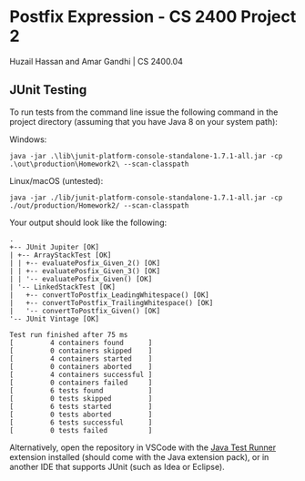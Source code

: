 # Postfix Expression - CS 2400 Project 2
Huzail Hassan and Amar Gandhi | CS 2400.04

## JUnit Testing

To run tests from the command line issue the following command in the project directory (assuming that you have Java 8 on your system path):

Windows:

`java -jar .\lib\junit-platform-console-standalone-1.7.1-all.jar -cp .\out\production\Homework2\ --scan-classpath`

Linux/macOS (untested):

`java -jar ./lib/junit-platform-console-standalone-1.7.1-all.jar -cp ./out/production/Homework2/ --scan-classpath`

Your output should look like the following:

```
.
+-- JUnit Jupiter [OK]
| +-- ArrayStackTest [OK]
| | +-- evaluatePosfix_Given_2() [OK]
| | +-- evaluatePosfix_Given_3() [OK]
| | '-- evaluatePosfix_Given() [OK]
| '-- LinkedStackTest [OK]
|   +-- convertToPostfix_LeadingWhitespace() [OK]
|   +-- convertToPostfix_TrailingWhitespace() [OK]
|   '-- convertToPostfix_Given() [OK]
'-- JUnit Vintage [OK]

Test run finished after 75 ms
[         4 containers found      ]
[         0 containers skipped    ]
[         4 containers started    ]
[         0 containers aborted    ]
[         4 containers successful ]
[         0 containers failed     ]
[         6 tests found           ]
[         0 tests skipped         ]
[         6 tests started         ]
[         0 tests aborted         ]
[         6 tests successful      ]
[         0 tests failed          ]
```

Alternatively, open the repository in VSCode with the [Java Test Runner](https://marketplace.visualstudio.com/items?itemName=vscjava.vscode-java-test) extension installed (should come with the Java extension pack), or in another IDE that supports JUnit (such as Idea or Eclipse).


